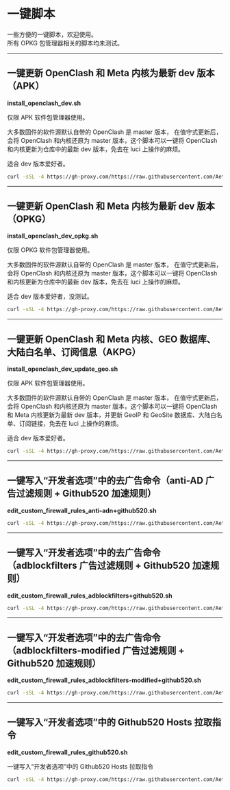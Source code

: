 # 一键脚本  
一些方便的一键脚本，欢迎使用。   
所有 OPKG 包管理器相关的脚本均未测试。  

***

## **一键更新 OpenClash 和 Meta 内核为最新 dev 版本（APK）**  

**install_openclash_dev.sh** 

仅限 APK 软件包管理器使用。  

大多数固件的软件源默认自带的 OpenClash 是 master 版本， 在值守式更新后，会将 OpenClash 和内核还原为 master 版本，这个脚本可以一键将 OpenClash 和内核更新为仓库中的最新 dev 版本，免去在 luci 上操作的麻烦。  

适合 dev 版本爱好者。  

```bash
curl -sSL -4 https://gh-proxy.com/https://raw.githubusercontent.com/Aethersailor/Custom_OpenClash_Rules/refs/heads/main/shell/install_openclash_dev.sh | sh
```

***


## **一键更新 OpenClash 和 Meta 内核为最新 dev 版本（OPKG）**  

**install_openclash_dev_opkg.sh** 

仅限 OPKG 软件包管理器使用。  

大多数固件的软件源默认自带的 OpenClash 是 master 版本， 在值守式更新后，会将 OpenClash 和内核还原为 master 版本，这个脚本可以一键将 OpenClash 和内核更新为仓库中的最新 dev 版本，免去在 luci 上操作的麻烦。  

适合 dev 版本爱好者，没测试。  

```bash
curl -sSL -4 https://gh-proxy.com/https://raw.githubusercontent.com/Aethersailor/Custom_OpenClash_Rules/refs/heads/main/shell/install_openclash_dev_opkg.sh | sh
```

***
  
## **一键更新 OpenClash 和 Meta 内核、GEO 数据库、大陆白名单、订阅信息（AKPG）** 

**install_openclash_dev_update_geo.sh**  

仅限 APK 软件包管理器使用。 

大多数固件的软件源默认自带的 OpenClash 是 master 版本， 在值守式更新后，会将 OpenClash 和内核还原为 master 版本，这个脚本可以一键将 OpenClash 和 Meta 内核更新为最新 dev 版本，并更新 GeoIP 和 GeoSite 数据库、大陆白名单、订阅链接，免去在 luci 上操作的麻烦。  

适合 dev 版本爱好者。 

```bash
curl -sSL -4 https://gh-proxy.com/https://raw.githubusercontent.com/Aethersailor/Custom_OpenClash_Rules/refs/heads/main/shell/install_openclash_dev_update_geo.sh | sh
```

***

## **一键写入“开发者选项”中的去广告命令（anti-AD 广告过滤规则 + Github520 加速规则）**  

**edit_custom_firewall_rules_anti-adn+github520.sh**  

```bash
curl -sSL -4 https://gh-proxy.com/https://raw.githubusercontent.com/Aethersailor/Custom_OpenClash_Rules/refs/heads/main/shell/edit_custom_firewall_rules_anti-adn+github520.sh | sh
```

***


## **一键写入“开发者选项”中的去广告命令（adblockfilters 广告过滤规则 + Github520 加速规则）**

**edit_custom_firewall_rules_adblockfilters+github520.sh**  
  
```bash
curl -sSL -4 https://gh-proxy.com/https://raw.githubusercontent.com/Aethersailor/Custom_OpenClash_Rules/refs/heads/main/shell/edit_custom_firewall_rules_adblockfilters+github520.sh | sh
```


***


## **一键写入“开发者选项”中的去广告命令（adblockfilters-modified 广告过滤规则 + Github520 加速规则）**

**edit_custom_firewall_rules_adblockfilters-modified+github520.sh**  

```bash
curl -sSL -4 https://gh-proxy.com/https://raw.githubusercontent.com/Aethersailor/Custom_OpenClash_Rules/refs/heads/main/shell/edit_custom_firewall_rules_adblockfilters-modified+github520.sh | sh
```


***


## **一键写入“开发者选项”中的 Github520 Hosts 拉取指令** 

**edit_custom_firewall_rules_github520.sh**  

一键写入“开发者选项”中的 Github520 Hosts 拉取指令  

```bash
curl -sSL -4 https://gh-proxy.com/https://raw.githubusercontent.com/Aethersailor/Custom_OpenClash_Rules/refs/heads/main/shell/edit_custom_firewall_rules_github520.sh | sh
```

